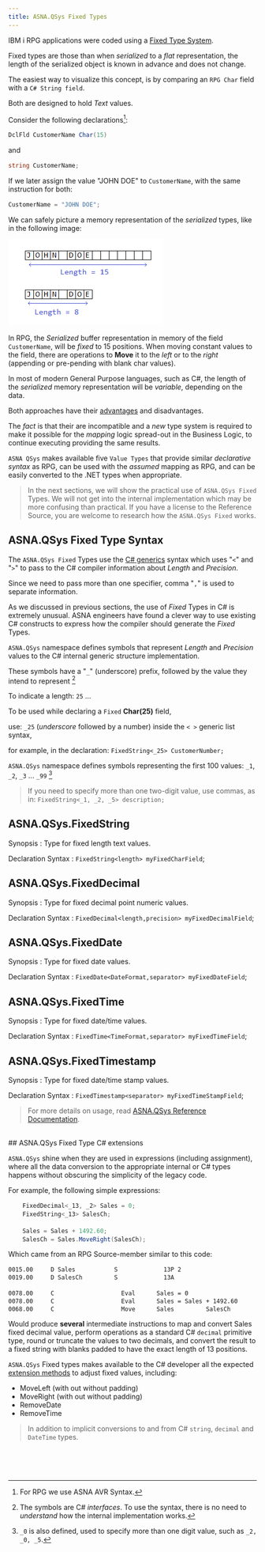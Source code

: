 ```yaml
---
title: ASNA.QSys Fixed Types
---
```


IBM i RPG applications were coded using a [Fixed Type System](/concepts/background/ibmi-fixed-types).

Fixed types are those than when *serialized* to a *flat* representation, the length of the serialized object is known in advance and does not change.

The easiest way to visualize this concept, is by comparing an `RPG Char` field with a `C# String field`.

Both are designed to hold *Text* values.

Consider the following declarations[^1]:

```cs
DclFld CustomerName Char(15)
```

and

```cs
string CustomerName; 
```

If we later assign the value "JOHN DOE" to `CustomerName`, with the same instruction for both:

```cs
CustomerName = "JOHN DOE"; 
```

We can safely picture a memory representation of the *serialized* types, like in the following image:

![Fixed vs variable Type](images/fixed-vs-variable-types.png/)
 
In RPG, the *Serialized* buffer representation in memory of the field `CustomerName`, will be *fixed* to 15 positions. When moving constant values to the field, there are operations to **Move** it to the *left* or to the *right* (appending or pre-pending with blank char values).

In most of modern General Purpose languages, such as C#, the length of the *serialized* memory representation will be *variable*, depending on the data.

Both approaches have their [advantages](/concepts/background/ibmi-fixed-types) and disadvantages. 

The *fact* is that their are incompatible and a *new* type system is required to make it possible for the *mapping* logic spread-out in the Business Logic, to continue executing providing the same results.

`ASNA QSys` makes available five `Value Types` that provide similar *declarative syntax* as RPG, can be used with the *assumed* mapping as RPG, and can be easily converted to the .NET types when appropriate.

> In the next sections, we will show the practical use of `ASNA.QSys Fixed` Types. We will not get into the internal implementation which may be more confusing than practical. If you have a license to the Reference Source, you are welcome to research how the `ASNA.QSys Fixed` works.

## ASNA.QSys Fixed Type Syntax

The `ASNA.QSys Fixed` Types use the [C# generics](https://docs.microsoft.com/en-us/dotnet/csharp/programming-guide/generics/) syntax which uses "`<`" and "`>`" to pass to the C# compiler information about *Length* and *Precision*. 

Since we need to pass more than one specifier, comma "`,`" is used to separate information.

As we discussed in previous sections, the use of *Fixed* Types in C# is extremely unusual. ASNA engineers have found a clever way to use existing C# constructs to express how the compiler should generate the *Fixed* Types.

`ASNA.QSys` namespace defines symbols that represent *Length* and *Precision* values to the C# internal generic structure implementation.

These symbols have a "`_`" (underscore) prefix, followed by the value they intend to represent [^2]

To indicate a length: `25` ...

To be used while declaring a `Fixed` **Char(25)** field, 

use: `_25` (*underscore* followed by a number) inside the `< >` generic list syntax, 

for example, in the declaration: `FixedString<_25> CustomerNumber;`

`ASNA.QSys` namespace defines symbols representing the first 100 values: `_1`, `_2`, `_3` ... `_99` [^3]

> If you need to specify more than one two-digit value, use commas, as in: `FixedString<_1, _2, _5> description;`

## ASNA.QSys.FixedString
Synopsis
: Type for fixed length text values.

Declaration Syntax
: `FixedString<length> myFixedCharField`;

## ASNA.QSys.FixedDecimal
Synopsis
: Type for fixed decimal point numeric values.

Declaration Syntax
: `FixedDecimal<length,precision> myFixedDecimalField`;

## ASNA.QSys.FixedDate
Synopsis
: Type for fixed date values.

Declaration Syntax
: `FixedDate<DateFormat,separator> myFixedDateField`;

## ASNA.QSys.FixedTime
Synopsis
: Type for fixed date/time values.

Declaration Syntax
: `FixedTime<TimeFormat,separator> myFixedTimeField`;

## ASNA.QSys.FixedTimestamp
Synopsis
: Type for fixed date/time stamp values.

Declaration Syntax
: `FixedTimestamp<separator> myFixedTimeStampField`;

>For more details on usage, read [ASNA.QSys Reference Documentation]().
   
<br>   
## ASNA.QSys Fixed Type C# extensions

`ASNA.QSys` shine when they are used in expressions (including assignment), where all the data conversion to the appropriate internal or C# types happens without obscuring the simplicity of the legacy code.

For example, the following simple expressions:

```cs
    FixedDecimal<_13, _2> Sales = 0;
    FixedString<_13> SalesCh;

    Sales = Sales + 1492.60;
    SalesCh = Sales.MoveRight(SalesCh);
```

Which came from an RPG Source-member similar to this code:

```
0015.00     D Sales           S             13P 2
0019.00     D SalesCh         S             13A

0078.00     C                   Eval      Sales = 0    
0078.00     C                   Eval      Sales = Sales + 1492.60    
0068.00     C                   Move      Sales         SalesCh
```

Would produce **several** intermediate instructions to map and convert Sales fixed decimal value, perform operations as a standard C# `decimal` primitive type, round or truncate the values to two decimals, and convert the result to a fixed string with blanks padded to have the exact length of 13 positions.

`ASNA.QSys` Fixed types makes available to the C# developer all the expected [extension methods](https://docs.microsoft.com/en-us/dotnet/csharp/programming-guide/classes-and-structs/extension-methods) to adjust fixed values, including:

* MoveLeft (with out without padding)
* MoveRight (with out without padding)
* RemoveDate
* RemoveTime

> In addition to implicit conversions to and from C# `string`, `decimal` and `DateTime` types.



<br>
<br>
<br>

[^1]: For RPG we use ASNA AVR Syntax.

[^2]: The symbols are C# *interfaces*. To use the syntax, there is no need to *understand* how the internal implementation works.

[^3]: `_0` is also defined, used to specify more than one digit value, such as `_2, _0, _5`.

